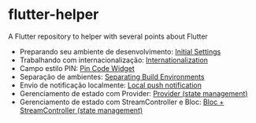# flutter-helper
A Flutter repository to helper with several points about Flutter


 - Preparando seu ambiente de desenvolvimento: [Initial Settings](/setup/initial_settings.md)
 - Trabalhando com internacionalização: [Internationalization](/internationalization/initial_settings.md)
 - Campo estilo PIN: [Pin Code Widget](/pin-code-widget/instructions.md)
 - Separação de ambientes: [Separating Build Environments](/separating-build-environments/instructions.md)
 - Envio de notificação localmente: [Local push notification](local-push-notification/instructions.md)
 - Gerenciamento de estado com Provider: [Provider (state management)](state-management-provider/steps.md)
 - Gerenciamento de estado com StreamController e Bloc: [Bloc + StreamController (state management)](state-management-bloc/steps.md)
